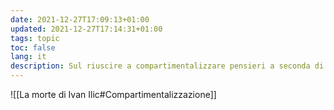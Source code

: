 ```yaml
---
date: 2021-12-27T17:09:13+01:00
updated: 2021-12-27T17:14:31+01:00
tags: topic
toc: false
lang: it
description: Sul riuscire a compartimentalizzare pensieri a seconda di situazioni e necessità
---
```

![[La morte di Ivan Ilic#Compartimentalizzazione]]
